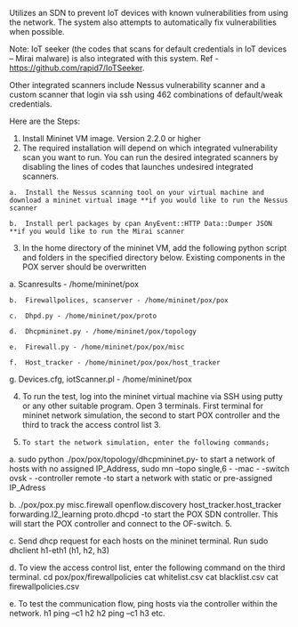Utilizes an SDN to prevent IoT devices with known vulnerabilities from using the network. The system also attempts to automatically fix vulnerabilities when possible. 

Note: IoT seeker (the codes that scans for default credentials in IoT devices – Mirai malware) is also integrated with this system. Ref - https://github.com/rapid7/IoTSeeker.  

Other integrated scanners include Nessus vulnerability scanner and a custom scanner that login via ssh using 462 combinations of default/weak credentials.

Here are the Steps:
  1.	Install Mininet VM image. Version 2.2.0 or higher
  2.	The required installation will depend on which integrated vulnerability scan you want to run. You can run the desired integrated scanners by disabling the lines of codes that launches undesired integrated scanners. 
    
    a.	Install the Nessus scanning tool on your virtual machine and download a mininet virtual image **if you would like to run the Nessus scanner

    b.	Install perl packages by cpan AnyEvent::HTTP Data::Dumper JSON **if you would like to run the Mirai scanner 
  3.	In the home directory of the mininet VM, add the following python script and folders in the specified directory below. Existing components in the POX server should be overwritten
   
   a.	Scanresults - /home/mininet/pox
    
    b.	Firewallpolices, scanserver - /home/mininet/pox/pox
    
    c.	Dhpd.py - /home/mininet/pox/proto
    
    d.	Dhcpmininet.py - /home/mininet/pox/topology
    
    e.	Firewall.py - /home/mininet/pox/pox/misc
    
    f.	Host_tracker - /home/mininet/pox/pox/host_tracker 
   
   g.	Devices.cfg, iotScanner.pl  - /home/mininet/pox
  
  4.	To run the test, log into the mininet virtual machine via SSH using putty or any other suitable program. Open 3 terminals. First terminal for mininet network simulation, the second to start POX controller and the third to track the access control list 3.
 
  5.	 To start the network simulation, enter the following commands;
   
   a.	sudo python ./pox/pox/topology/dhcpmininet.py- to start a network of hosts with no assigned IP_Address,  sudo mn –topo single,6 - -mac - -switch ovsk - -controller remote -to start a network with static or pre-assigned IP_Adress
    
   b.	./pox/pox.py misc.firewall openflow.discovery host_tracker.host_tracker forwarding.l2_learning proto.dhcpd  -to start the POX SDN controller. This will start the POX controller and connect to the OF-switch. 5. 
    
   c.	Send dhcp request for each hosts on the mininet terminal. Run sudo dhclient h1-eth1 (h1, h2, h3)
   
   d.	To view the access control list, enter the following command on the third terminal. cd pox/pox/firewallpolicies cat whitelist.csv cat blacklist.csv cat firewallpolicies.csv
   
   e.	To test the communication flow, ping hosts via the controller within the network. h1 ping –c1 h2 h2 ping –c1 h3 etc.

